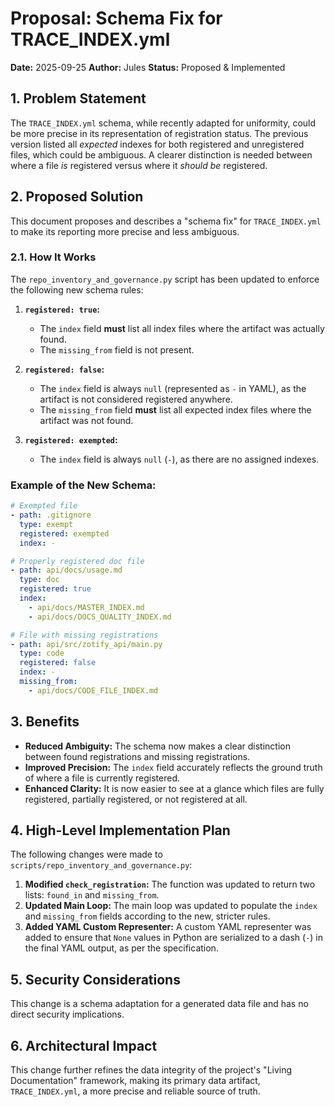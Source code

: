 <!-- ID: DOC-057 -->
# Proposal: Schema Fix for TRACE_INDEX.yml

**Date:** 2025-09-25
**Author:** Jules
**Status:** Proposed & Implemented

## 1. Problem Statement

The `TRACE_INDEX.yml` schema, while recently adapted for uniformity, could be more precise in its representation of registration status. The previous version listed all *expected* indexes for both registered and unregistered files, which could be ambiguous. A clearer distinction is needed between where a file *is* registered versus where it *should be* registered.

## 2. Proposed Solution

This document proposes and describes a "schema fix" for `TRACE_INDEX.yml` to make its reporting more precise and less ambiguous.

### 2.1. How It Works

The `repo_inventory_and_governance.py` script has been updated to enforce the following new schema rules:

1.  **`registered: true`:**
    *   The `index` field **must** list all index files where the artifact was actually found.
    *   The `missing_from` field is not present.

2.  **`registered: false`:**
    *   The `index` field is always `null` (represented as `-` in YAML), as the artifact is not considered registered anywhere.
    *   The `missing_from` field **must** list all expected index files where the artifact was not found.

3.  **`registered: exempted`:**
    *   The `index` field is always `null` (`-`), as there are no assigned indexes.

### Example of the New Schema:

```yaml
# Exempted file
- path: .gitignore
  type: exempt
  registered: exempted
  index: -

# Properly registered doc file
- path: api/docs/usage.md
  type: doc
  registered: true
  index:
    - api/docs/MASTER_INDEX.md
    - api/docs/DOCS_QUALITY_INDEX.md

# File with missing registrations
- path: api/src/zotify_api/main.py
  type: code
  registered: false
  index: -
  missing_from:
    - api/docs/CODE_FILE_INDEX.md
```

## 3. Benefits

-   **Reduced Ambiguity:** The schema now makes a clear distinction between found registrations and missing registrations.
-   **Improved Precision:** The `index` field accurately reflects the ground truth of where a file is currently registered.
-   **Enhanced Clarity:** It is now easier to see at a glance which files are fully registered, partially registered, or not registered at all.

## 4. High-Level Implementation Plan

The following changes were made to `scripts/repo_inventory_and_governance.py`:

1.  **Modified `check_registration`:** The function was updated to return two lists: `found_in` and `missing_from`.
2.  **Updated Main Loop:** The main loop was updated to populate the `index` and `missing_from` fields according to the new, stricter rules.
3.  **Added YAML Custom Representer:** A custom YAML representer was added to ensure that `None` values in Python are serialized to a dash (`-`) in the final YAML output, as per the specification.

## 5. Security Considerations

This change is a schema adaptation for a generated data file and has no direct security implications.

## 6. Architectural Impact

This change further refines the data integrity of the project's "Living Documentation" framework, making its primary data artifact, `TRACE_INDEX.yml`, a more precise and reliable source of truth.